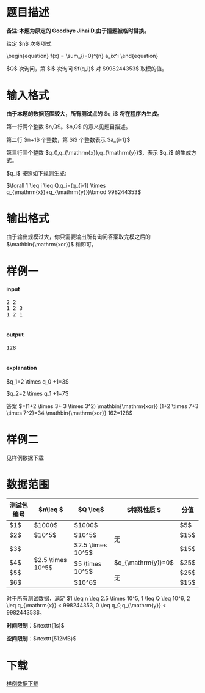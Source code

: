 # 题目描述

<p><strong>备注:本题为原定的 Goodbye Jihai D,由于撞题被临时替换。</strong></p>
<p>给定 $n$ 次多项式</p>
<p>\begin{equation}
f(x) = \sum_{i=0}^{n} a_ix^i
\end{equation}</p>
<p>$Q$ 次询问，第 $i$ 次询问 $f(q_i)$ 对 $998244353$ 取模的值。</p>

# 输入格式


<p><strong>由于本题的数据范围较大，所有测试点的</strong> $q_i$ <strong>将在程序内生成。</strong></p>
<p>第一行两个整数 $n,Q$。$n,Q$ 的意义见题目描述。</p>
<p>第二行 $n+1$ 个整数，第 $i$ 个整数表示 $a_{i-1}$</p>
<p>第三行三个整数 $q_0,q_{\mathrm{x}},q_{\mathrm{y}}$，表示 $q_i$ 的生成方式。</p>
<p>$q_i$ 按照如下规则生成:</p>
<p>$\forall 1 \leq i \leq Q,q_i=(q_{i-1} \times q_{\mathrm{x}}+q_{\mathrm{y}})\bmod 998244353$</p>

# 输出格式


<p>由于输出规模过大，你只需要输出所有询问答案取完模之后的 $\mathbin{\mathrm{xor}}$ 和即可。</p>

# 样例一


<h4>input</h4>
<pre>2 2
1 2 3
1 2 1

</pre>

<h4>output</h4>
<pre>128

</pre>

<h4>explanation</h4>
<p>$q_1=2 \times q_0 +1=3$</p>
<p>$q_2=2 \times q_1 +1=7$</p>
<p>答案 $=(1+2 \times 3+ 3 \times 3^2) \mathbin{\mathrm{xor}} (1+2 \times 7+3 \times 7^2)=34 \mathbin{\mathrm{xor}} 162=128$</p>

# 样例二


<p>见样例数据下载</p>

# 数据范围


<div class="table-responsive">
    <table class="table table-bordered table-text-center table-vertical-middle"><thead><tr><th>测试包编号</th><th>$n\leq $</th><th>$Q \leq$</th><th>$特殊性质 $</th><th>分值</th></tr></thead><tbody><tr><td>$1$</td><td>$1000$</td><td>$1000$</td><td rowspan="3">无</td><td>$5$</td></tr><tr><td>$2$</td><td>$10^5$</td><td>$10^5$</td><td>$15$</td></tr><tr><td>$3$</td><td rowspan="4">$2.5 \times 10^5$</td><td>$2.5 \times 10^5$</td><td>$15$</td></tr><tr><td>$4$</td><td rowspan="2">$5 \times 10^5$</td><td>$q_{\mathrm{y}}=0$</td><td>$25$</td></tr><tr><td>$5$</td><td rowspan="2">无</td><td>$25$</td></tr><tr><td>$6$</td><td>$10^6$</td><td>$15$</td></tr></tbody></table></div>

<p>对于所有测试数据，满足 $1 \leq n \leq 2.5 \times 10^5, 1 \leq Q \leq 10^6, 2 \leq q_{\mathrm{x}} &lt; 998244353, 0 \leq q_0,q_{\mathrm{y}} &lt; 998244353$。</p>
<p><strong>时间限制</strong>：$\texttt{1s}$</p>
<p><strong>空间限制</strong>：$\texttt{512MB}$</p>

# 下载


<p><a href="/download.php?type=problem&amp;id=500">样例数据下载</a></p>

